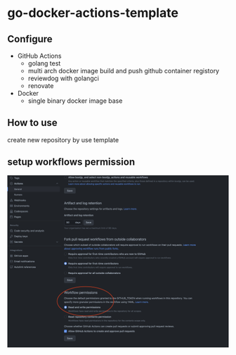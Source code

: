 # go-docker-actions-template

## Configure 
- GitHub Actions 
  - golang test 
  - multi arch docker image build and push github container registory 
  - reviewdog with golangci
  - renovate
- Docker
  - single binary docker image base
  
## How to use 

create new repository by use template 


## setup workflows permission 
![](doc.png)
